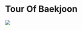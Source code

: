 # Tour Of Baekjoon

[![](http://mazassumnida.wtf/api/v2/generate_badge?boj=universe_lee)](https://www.acmicpc.net/user/universe_lee)

